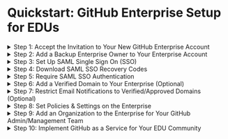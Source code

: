 # Quickstart: GitHub Enterprise Setup for EDUs

<details>
  <summary>Step 1: Accept the Invitation to Your New GitHub Enterprise Account</summary>
  <br>
  
  - This invitiation is sent to the email address you provided.

  <br>
</details>

<details>
  <summary>Step 2: Add a Backup Enterprise Owner to Your Enterprise Account</summary>
  <br>

  - **Go to:**
    - _Enterprise &rarr; People (left sidebar) &rarr; Administrators (left sidebar) &rarr; Invite Admin (top right)_

  # <Line>

  - **GitHub Docs:**
    - [Inviting People to Manage Your Enterprise](https://docs.github.com/en/enterprise-cloud@latest/admin/managing-accounts-and-repositories/managing-users-in-your-enterprise/inviting-people-to-manage-your-enterprise)
 
  <br>
</details>

<details>
  <summary>Step 3: Set Up SAML Single Sign On (SSO)</summary>
  <br>

  - **Go to:**
    - _Enterprise &rarr; Settings (left sidebar) &rarr; Authentication Security &rarr; SAML Single Sign-on_

  # <Line>

  - **Best Practices**
    - Set up SSO at the Enterprise Level.
    - For more information, see [Best Practices for EDUs](https://github.com/lmnleaf/github-getting-started-guides/blob/main/ghec/EDUs/edu-best-practices.md).

  # <Line>

  - **GitHub Docs:**
    - [Configuring SAML Single Sign On for Your Enterprise](https://docs.github.com/en/enterprise-cloud@latest/admin/managing-iam/using-saml-for-enterprise-iam/configuring-saml-single-sign-on-for-your-enterprise)

  <br>
</details>

<details>
  <summary>Step 4: Download SAML SSO Recovery Codes</summary>
  <br>

  - **Go to:**
    - _Enterprise &rarr; Settings &rarr; Authentication Security &rarr; Save Your Recovery Codes (under SAML Single Sign-on)_

  # <Line>

  - **GitHub Docs:**
    - [Downloading Your Enterprise SAML SSO Recovery Codes](https://docs.github.com/en/enterprise-cloud@latest/admin/managing-iam/managing-recovery-codes-for-your-enterprise/downloading-your-enterprise-accounts-single-sign-on-recovery-codes)
    - [Accessing Your Enterprise If Your IdP is Unavailable](https://docs.github.com/en/enterprise-cloud@latest/admin/managing-iam/managing-recovery-codes-for-your-enterprise/accessing-your-enterprise-account-if-your-identity-provider-is-unavailable)
  
  <br>
</details>

<details>
  <summary>Step 5: Require SAML SSO Authentication</summary>
  <br>

  - **Go to:**
    - _Enterprise &rarr; Settings &rarr; Authentication Security &rarr; SAML Single Sign-On &rarr; Require SAML Authentication_
   
  # <Line>

  - **Info:**
    - Once SSO is set up and required:
      - Enterprise members must login via your IdP to access their organization's resources.
      - Enterprise members must configure their SSH keys and PATs for SSO with your enterprise.
      - Some GitHub Apps may require an active SSO session for authorization.

  # <Line>

  - **GitHub Docs:**
    - [Enforcing SSO](https://docs.github.com/en/enterprise-cloud@latest/admin/managing-iam/using-saml-for-enterprise-iam/configuring-saml-single-sign-on-for-your-enterprise#enforcing-saml-single-sign-on-for-organizations-in-your-enterprise-account)
    - [Authorizing a PAT for SSO](https://docs.github.com/en/enterprise-cloud@latest/authentication/authenticating-with-saml-single-sign-on/authorizing-a-personal-access-token-for-use-with-saml-single-sign-on)
    - [Authorizing an SSH Key for SSO](https://docs.github.com/en/enterprise-cloud@latest/authentication/authenticating-with-saml-single-sign-on/authorizing-an-ssh-key-for-use-with-saml-single-sign-on)
    - [SAML & GitHub Apps](https://docs.github.com/en/enterprise-cloud@latest/apps/using-github-apps/saml-and-github-apps)
     
  <br>
</details>

<details>
  <summary>Step 6: Add a Verified Domain to Your Enterprise (Optional)</summary>
  <br>

  - **Go to:**
    - _Enterprise &rarr; Settings &rarr; Verified and Approved Domains &rarr; Configure & Verify the Domain_

  # <Line>

  - **Info:**
    - Verified domains are verified via your DNS provider. 
    - Setting up a verified domain adds a verified badge to the institution's URL and email address displayed on the public facing profile pages for all organizations in the Enterprise that set the institution's URL as the organization URL.

  # <Line>

  - **GitHub Docs:**
    - [Verifying or Approving a Domain for Your Enterprise](https://docs.github.com/en/enterprise-cloud@latest/admin/configuring-settings/configuring-user-applications-for-your-enterprise/verifying-or-approving-a-domain-for-your-enterprise)

  <br>
</details>

<details>
  <summary>Step 7: Restrict Email Notifications to Verified/Approved Domains (Optional)</summary>
  <br>

  - **Go to:**
    - _Enterprise &rarr; Settings &rarr; Verified and Approved Domains &rarr; select Restrict email notifications to only verified and approved domains_

  # <Line>

  - **Info:**
    - Both verified and approvided domains can be used to restrict email notifications to specified domains for faculty, staff, and students. Unlike verified domains, approved domains do not need to be verified via a DNS provider.

  # <Line>

  - **GitHub Docs:**
    - [Restricting Email Notifications for Your Enterprise](https://docs.github.com/en/enterprise-cloud@latest/admin/enforcing-policies/enforcing-policies-for-your-enterprise/restricting-email-notifications-for-your-enterprise)

  <br>
</details>

<details>
  <summary>Step 8: Set Policies & Settings on the Enterprise</summary>
  <br>

  - **Go to:**
    - _Enterprise &rarr; Policies &rarr; review each policy_
    - _Enterprise &rarr; Settings &rarr; review each setting_
   
  # <Line>

  - **Best Practices**
  - Allow organization admins to configure their own Policies and Settings for all but the paid features.
    - To do this, set policies to 'No Policy'.
  - To start, disable all paid features.
    - Paid features include Actions, GitHub Advanced Security (under Code Security), Codespaces, and Copilot.
    - Paid features can be enabled for selected organizations, and Cost Centers and Budgets can be created to limit spending and manage payment for these organizations.
  - Set the Actions Workflow Permissions to read and write.
    - To do this, go to: _Enterprise &rarr; Policies &rarr; Actions &rarr; Workflow Permissions (bottom of the page) &rarr; select Read and write permissions_
  - For additional information, see [Best Practices for EDUs](https://github.com/lmnleaf/github-getting-started-guides/blob/main/ghec/EDUs/edu-best-practices.md)

  # <Line>

  - **GitHub Docs:**
    - [Enterprise Policies](https://docs.github.com/en/enterprise-cloud@latest/admin/enforcing-policies/enforcing-policies-for-your-enterprise/about-enterprise-policies)

  <br>
</details>

<details>
  <summary>Step 9: Add an Organization to the Enterprise for Your GitHub Admin/Management Team</summary>
  <br>

  - **To invite an existing organization to join the Entperprise, go to:**
    - _Enterprise &rarr; Organizations &rarr; Invite Organization (upper right corner)_
  - **If the team needs a new organization, go to:**
    - _Enterprise &rarr; Organizations &rarr; New Organization (upper right corner)_

  # <Line>

  - **Info:**
    - This organization will be used by your GitHub Admin/Management team, i.e., a central IT team that will manage the GitHub Enterprise and administer GitHub as a Service for the rest of your EDU community.
    - This team may already have an existing GitHub organization. If so, that organization can be moved into the enterprise. Otherwise, you can create a new organization.

  # <Line>

  - **Best Practice**
    - Review this doc before inviting an organization into your enterprise: [Inviting an Existing GitHub Organization into a GitHub Enterprise](https://github.com/lmnleaf/github-getting-started-guides/blob/main/ghec/inviting-organization-into-enterprise.md)

  # <Line>

  - **GitHub Docs:**
    - [Adding Organizations to Your Enterprise](https://docs.github.com/en/enterprise-cloud@latest/admin/managing-accounts-and-repositories/managing-organizations-in-your-enterprise/adding-organizations-to-your-enterprise)

  <br>
</details>

<details>
  <summary>Step 10: Implement GitHub as a Service for Your EDU Community </summary>
  <br>

  - **Info:**
    - Review the rest of this guide to learn more about managing organizations and members within your GitHub Enterprise account:
  - [Quickstart: GitHub as a Service](https://github.com/lmnleaf/github-getting-started-guides/blob/main/ghec/EDUs/edu-quickstart-enterprise-management.md)
  - [Overview: What's in a GitHub Enterprise?](https://github.com/lmnleaf/github-getting-started-guides/blob/main/ghec/EDUs/edu-enterprise-overview.md)
  - [GitHub Enterprise: Best Practices for EDUs](https://github.com/lmnleaf/github-getting-started-guides/blob/main/ghec/EDUs/edu-best-practices.md)

  <br>
</details>

